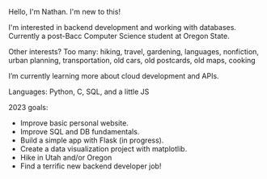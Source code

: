 Hello, I'm Nathan. I'm new to this! 

I'm interested in backend development and working with databases. Currently a post-Bacc Computer Science student at Oregon State.

Other interests? Too many: hiking, travel, gardening, languages, nonfiction, urban planning, transportation, old cars, old postcards, old maps, cooking

I’m currently learning more about cloud development and APIs. 

Languages: Python, C, SQL, and a little JS

2023 goals: 
 * Improve basic personal website.
 * Improve SQL and DB fundamentals.
 * Build a simple app with Flask (in progress). 
 * Create a data visualization project with matplotlib. 
 * Hike in Utah and/or Oregon
 * Find a terrific new backend developer job!


